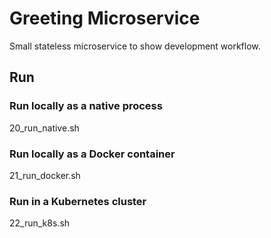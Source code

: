 # Greeting Microservice


Small stateless microservice to show development workflow.


## Run 

### Run locally as a native process
20_run_native.sh

### Run locally as a Docker container
21_run_docker.sh

### Run in a Kubernetes cluster
22_run_k8s.sh




  